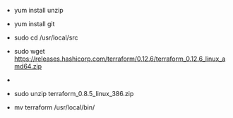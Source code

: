
- yum install unzip
- yum install git

- sudo cd /usr/local/src
- sudo wget https://releases.hashicorp.com/terraform/0.12.6/terraform_0.12.6_linux_amd64.zip
- 
- sudo unzip terraform_0.8.5_linux_386.zip
- mv terraform /usr/local/bin/
